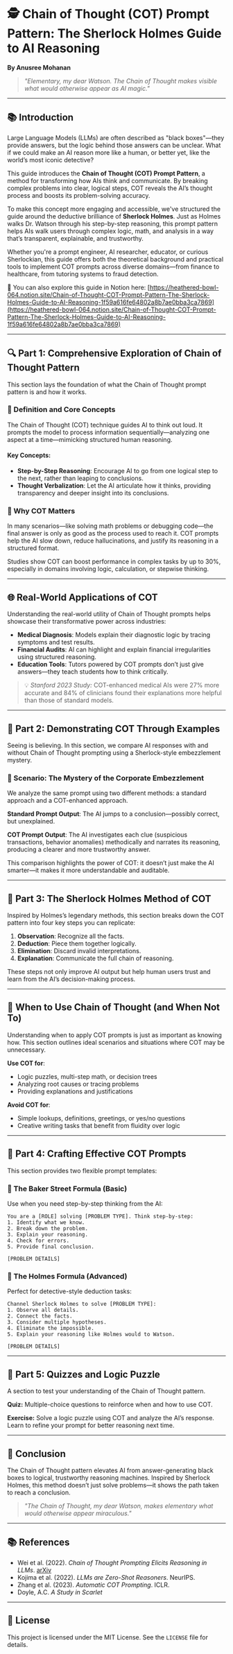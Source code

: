 
# 🕵️ Chain of Thought (COT) Prompt Pattern: The Sherlock Holmes Guide to AI Reasoning
**By Anusree Mohanan**

> _"Elementary, my dear Watson. The Chain of Thought makes visible what would otherwise appear as AI magic."_

---

## 📚 Introduction

Large Language Models (LLMs) are often described as "black boxes"—they provide answers, but the logic behind those answers can be unclear. What if we could make an AI reason more like a human, or better yet, like the world’s most iconic detective?

This guide introduces the **Chain of Thought (COT) Prompt Pattern**, a method for transforming how AIs think and communicate. By breaking complex problems into clear, logical steps, COT reveals the AI’s thought process and boosts its problem-solving accuracy.

To make this concept more engaging and accessible, we've structured the guide around the deductive brilliance of **Sherlock Holmes**. Just as Holmes walks Dr. Watson through his step-by-step reasoning, this prompt pattern helps AIs walk users through complex logic, math, and analysis in a way that’s transparent, explainable, and trustworthy.

Whether you're a prompt engineer, AI researcher, educator, or curious Sherlockian, this guide offers both the theoretical background and practical tools to implement COT prompts across diverse domains—from finance to healthcare, from tutoring systems to fraud detection.

📎 You can also explore this guide in Notion here: [https://heathered-bowl-064.notion.site/Chain-of-Thought-COT-Prompt-Pattern-The-Sherlock-Holmes-Guide-to-AI-Reasoning-1f59a616fe64802a8b7ae0bba3ca7869](https://heathered-bowl-064.notion.site/Chain-of-Thought-COT-Prompt-Pattern-The-Sherlock-Holmes-Guide-to-AI-Reasoning-1f59a616fe64802a8b7ae0bba3ca7869)



---

## 🔍 Part 1: Comprehensive Exploration of Chain of Thought Pattern

This section lays the foundation of what the Chain of Thought prompt pattern is and how it works.

### 🧠 Definition and Core Concepts

The Chain of Thought (COT) technique guides AI to think out loud. It prompts the model to process information sequentially—analyzing one aspect at a time—mimicking structured human reasoning.

#### Key Concepts:
- **Step-by-Step Reasoning**: Encourage AI to go from one logical step to the next, rather than leaping to conclusions.
- **Thought Verbalization**: Let the AI articulate how it thinks, providing transparency and deeper insight into its conclusions.

### 🎯 Why COT Matters

In many scenarios—like solving math problems or debugging code—the final answer is only as good as the process used to reach it. COT prompts help the AI slow down, reduce hallucinations, and justify its reasoning in a structured format.

Studies show COT can boost performance in complex tasks by up to 30%, especially in domains involving logic, calculation, or stepwise thinking.

---

## 🌐 Real-World Applications of COT

Understanding the real-world utility of Chain of Thought prompts helps showcase their transformative power across industries:

- **Medical Diagnosis**: Models explain their diagnostic logic by tracing symptoms and test results.
- **Financial Audits**: AI can highlight and explain financial irregularities using structured reasoning.
- **Education Tools**: Tutors powered by COT prompts don’t just give answers—they teach students how to think critically.

> 💡 *Stanford 2023 Study:* COT-enhanced medical AIs were 27% more accurate and 84% of clinicians found their explanations more helpful than those of standard models.

---

## 🧩 Part 2: Demonstrating COT Through Examples

Seeing is believing. In this section, we compare AI responses with and without Chain of Thought prompting using a Sherlock-style embezzlement mystery.

### 🧪 Scenario: The Mystery of the Corporate Embezzlement

We analyze the same prompt using two different methods: a standard approach and a COT-enhanced approach.

**Standard Prompt Output**: The AI jumps to a conclusion—possibly correct, but unexplained.

**COT Prompt Output**: The AI investigates each clue (suspicious transactions, behavior anomalies) methodically and narrates its reasoning, producing a clearer and more trustworthy answer.

This comparison highlights the power of COT: it doesn’t just make the AI smarter—it makes it more understandable and auditable.

---

## 🧠 Part 3: The Sherlock Holmes Method of COT

Inspired by Holmes’s legendary methods, this section breaks down the COT pattern into four key steps you can replicate:

1. **Observation**: Recognize all the facts.
2. **Deduction**: Piece them together logically.
3. **Elimination**: Discard invalid interpretations.
4. **Explanation**: Communicate the full chain of reasoning.

These steps not only improve AI output but help human users trust and learn from the AI’s decision-making process.

---

## 🧰 When to Use Chain of Thought (and When Not To)

Understanding when to apply COT prompts is just as important as knowing how. This section outlines ideal scenarios and situations where COT may be unnecessary.

**Use COT for**:
- Logic puzzles, multi-step math, or decision trees
- Analyzing root causes or tracing problems
- Providing explanations and justifications

**Avoid COT for**:
- Simple lookups, definitions, greetings, or yes/no questions
- Creative writing tasks that benefit from fluidity over logic

---

## 🧪 Part 4: Crafting Effective COT Prompts

This section provides two flexible prompt templates:

### 🔣 The Baker Street Formula (Basic)
Use when you need step-by-step thinking from the AI:

```text
You are a [ROLE] solving [PROBLEM TYPE]. Think step-by-step:
1. Identify what we know.
2. Break down the problem.
3. Explain your reasoning.
4. Check for errors.
5. Provide final conclusion.

[PROBLEM DETAILS]
```

### 🧠 The Holmes Formula (Advanced)
Perfect for detective-style deduction tasks:

```text
Channel Sherlock Holmes to solve [PROBLEM TYPE]:
1. Observe all details.
2. Connect the facts.
3. Consider multiple hypotheses.
4. Eliminate the impossible.
5. Explain your reasoning like Holmes would to Watson.

[PROBLEM DETAILS]
```

---

## 🧩 Part 5: Quizzes and Logic Puzzle

A section to test your understanding of the Chain of Thought pattern.

**Quiz:** Multiple-choice questions to reinforce when and how to use COT.

**Exercise:** Solve a logic puzzle using COT and analyze the AI’s response. Learn to refine your prompt for better reasoning next time.

---

## 📝 Conclusion

The Chain of Thought pattern elevates AI from answer-generating black boxes to logical, trustworthy reasoning machines. Inspired by Sherlock Holmes, this method doesn’t just solve problems—it shows the path taken to reach a conclusion.

> _"The Chain of Thought, my dear Watson, makes elementary what would otherwise appear miraculous."_

---

## 📚 References

- Wei et al. (2022). *Chain of Thought Prompting Elicits Reasoning in LLMs*. [arXiv](https://arxiv.org/abs/2201.11903)
- Kojima et al. (2022). *LLMs are Zero-Shot Reasoners*. NeurIPS.
- Zhang et al. (2023). *Automatic COT Prompting*. ICLR.
- Doyle, A.C. *A Study in Scarlet*

---

## 📄 License

This project is licensed under the MIT License. See the `LICENSE` file for details.

